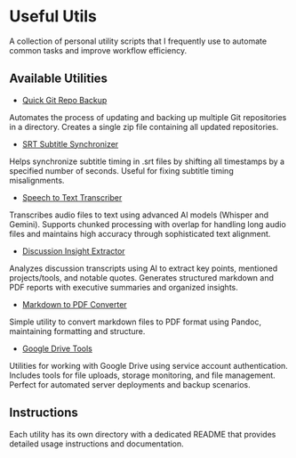 # Useful Utils

A collection of personal utility scripts that I frequently use to automate common tasks and improve workflow efficiency.

## Available Utilities

- [Quick Git Repo Backup](quick_git_repo_backup/)

Automates the process of updating and backing up multiple Git repositories in a directory. Creates a single zip file containing all updated repositories.

- [SRT Subtitle Synchronizer](sync_srt/)

Helps synchronize subtitle timing in .srt files by shifting all timestamps by a specified number of seconds. Useful for fixing subtitle timing misalignments.

- [Speech to Text Transcriber](speech_to_text/)

Transcribes audio files to text using advanced AI models (Whisper and Gemini). Supports chunked processing with overlap for handling long audio files and maintains high accuracy through sophisticated text alignment.

- [Discussion Insight Extractor](discussion_insight_extractor/)

Analyzes discussion transcripts using AI to extract key points, mentioned projects/tools, and notable quotes. Generates structured markdown and PDF reports with executive summaries and organized insights.

- [Markdown to PDF Converter](md_to_pdf/)

Simple utility to convert markdown files to PDF format using Pandoc, maintaining formatting and structure.

- [Google Drive Tools](google_drive_tools/)

Utilities for working with Google Drive using service account authentication. Includes tools for file uploads, storage monitoring, and file management. Perfect for automated server deployments and backup scenarios.

## Instructions

Each utility has its own directory with a dedicated README that provides detailed usage instructions and documentation.
